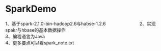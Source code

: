 # SparkDemo
1、基于spark-2.1.0-bin-hadoop2.6与habse-1.2.6                                                                                            
2、实现spakr与hbase的基本数据操作                                                                                       
3、编程语言为Java                                        
4、更多要点可以看spark_note.txt
